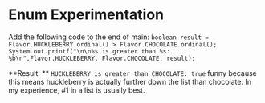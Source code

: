 # Enum Experimentation
Add the following code to the end of main:
`boolean result = Flavor.HUCKLEBERRY.ordinal() > Flavor.CHOCOLATE.ordinal();
System.out.printf("\n\n%s is greater than %s: %b\n",Flavor.HUCKLEBERRY, Flavor.CHOCOLATE, result);`

**Result: ** `HUCKLEBERRY is greater than CHOCOLATE: true` funny because this means huckleberry is actually
further down the list than chocolate. In my experience, #1 in a list is usually best.
